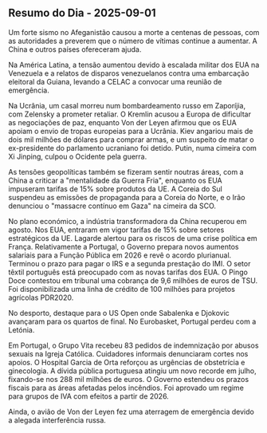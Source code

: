 ## Resumo do Dia - 2025-09-01

Um forte sismo no Afeganistão causou a morte a centenas de pessoas, com as autoridades a preverem que o número de vítimas continue a aumentar. A China e outros países ofereceram ajuda.

Na América Latina, a tensão aumentou devido à escalada militar dos EUA na Venezuela e a relatos de disparos venezuelanos contra uma embarcação eleitoral da Guiana, levando a CELAC a convocar uma reunião de emergência.

Na Ucrânia, um casal morreu num bombardeamento russo em Zaporíjia, com Zelensky a prometer retaliar. O Kremlin acusou a Europa de dificultar as negociações de paz, enquanto Von der Leyen afirmou que os EUA apoiam o envio de tropas europeias para a Ucrânia. Kiev angariou mais de dois mil milhões de dólares para comprar armas, e um suspeito de matar o ex-presidente do parlamento ucraniano foi detido. Putin, numa cimeira com Xi Jinping, culpou o Ocidente pela guerra.

As tensões geopolíticas também se fizeram sentir noutras áreas, com a China a criticar a "mentalidade da Guerra Fria", enquanto os EUA impuseram tarifas de 15% sobre produtos da UE. A Coreia do Sul suspendeu as emissões de propaganda para a Coreia do Norte, e o Irão denunciou o "massacre contínuo em Gaza" na cimeira da SCO.

No plano económico, a indústria transformadora da China recuperou em agosto. Nos EUA, entraram em vigor tarifas de 15% sobre setores estratégicos da UE. Lagarde alertou para os riscos de uma crise política em França. Relativamente a Portugal, o Governo prepara novos aumentos salariais para a Função Pública em 2026 e revê o acordo plurianual. Terminou o prazo para pagar o IRS e a segunda prestação do IMI. O setor têxtil português está preocupado com as novas tarifas dos EUA. O Pingo Doce contestou em tribunal uma cobrança de 9,6 milhões de euros de TSU. Foi disponibilizada uma linha de crédito de 100 milhões para projetos agrícolas PDR2020.

No desporto, destaque para o US Open onde Sabalenka e Djokovic avançaram para os quartos de final. No Eurobasket, Portugal perdeu com a Letónia.

Em Portugal, o Grupo Vita recebeu 83 pedidos de indemnização por abusos sexuais na Igreja Católica. Cuidadores informais denunciaram cortes nos apoios. O Hospital Garcia de Orta reforçou as urgências de obstetrícia e ginecologia. A dívida pública portuguesa atingiu um novo recorde em julho, fixando-se nos 288 mil milhões de euros. O Governo estendeu os prazos fiscais para as áreas afetadas pelos incêndios. Foi aprovado um regime para grupos de IVA com efeitos a partir de 2026.

Ainda, o avião de Von der Leyen fez uma aterragem de emergência devido a alegada interferência russa.
